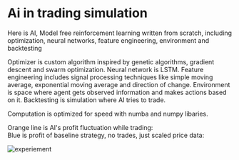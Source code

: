 # Ai in trading simulation

Here is AI, Model free reinforcement learning written from scratch, including optimization, neural networks, feature engineering, environment and backtesting

Optimizer is custom algorithm inspired by genetic algorithms, gradient descent and swarm optimization. Neural network is LSTM. Feature engineering includes signal processing techniques like simple moving average, exponential moving average and direction of change. Environment is space where agent gets observed information and makes actions based on it. Backtesting is simulation where AI tries to trade.

Computation is optimized for speed with numba and numpy libaries. 


Orange line is AI's profit fluctuation while trading:  
Blue is profit of baseline strategy, no trades, just scaled price data:

![experiement](https://user-images.githubusercontent.com/93252944/150828656-e51b3e7b-e71c-4442-b86b-bf11880b9919.png)
